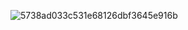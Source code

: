 ![5738ad033c531e68126dbf3645e916b](https://user-images.githubusercontent.com/68007558/194596146-0b58f672-5f41-4c4b-97a2-74622166721e.jpg)

